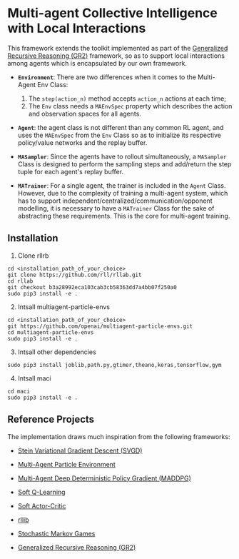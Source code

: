 # Multi-agent Collective Intelligence with Local Interactions

This framework extends the toolkit implemented as part of the [Generalized Recursive Reasoning (GR2)](https://github.com/ying-wen/gr2/tree/master/code) framework, so as to support local interactions among agents which is encapsulated by our own framework.


- **`Environment`**: There are two differences when it comes to the Multi-Agent Env Class: 
  1. The `step(action_n)` method accepts `action_n` actions at each time; 
  2. The `Env` class needs a `MAEnvSpec` property which describes the action and observation spaces for all agents.

- **`Agent`**: the agent class is not different than any common RL agent, and uses the `MAEnvSpec` from the `Env` Class so as to initialize its respective policy/value networks and the replay buffer.

- **`MASampler`**: Since the agents have to rollout simultaneously, a `MASampler` Class is designed to perform the sampling steps and add/return the step tuple for each agent's replay buffer.

- **`MATrainer`**: For a single agent, the trainer is included in the `Agent` Class. However, due to the complexity of training a multi-agent system, which has to support independent/centralized/communication/opponent modelling, it is necessary to have a `MATrainer` Class for the sake of abstracting these requirements. This is the core for multi-agent training.

## Installation

1. Clone rllrb
  
 ```shell
cd <installation_path_of_your_choice>
git clone https://github.com/rll/rllab.git
cd rllab
git checkout b3a28992eca103cab3cb58363dd7a4bb07f250a0
sudo pip3 install -e .
 ```

2. Intsall multiagent-particle-envs
  
 ```shell
cd <installation_path_of_your_choice>
git https://github.com/openai/multiagent-particle-envs.git
cd multiagent-particle-envs
sudo pip3 install -e .
 ```

 3. Intsall other dependencies
   
 ```shell
sudo pip3 install joblib,path.py,gtimer,theano,keras,tensorflow,gym
 ```

 4. Intsall maci
   
 ```shell
cd maci
sudo pip3 install -e .
 ```

## Reference Projects
The implementation draws much inspiration from the following frameworks:

* [Stein Variational Gradient Descent (SVGD)](https://github.com/DartML/Stein-Variational-Gradient-Descent)
  
* [Multi-Agent Particle Environment](https://github.com/openai/multiagent-particle-envs)
  
* [Multi-Agent Deep Deterministic Policy Gradient (MADDPG)](https://github.com/openai/maddpg)

* [Soft Q-Learning](https://github.com/haarnoja/softqlearning)

* [Soft Actor-Critic](https://github.com/haarnoja/sac)

* [rllib](https://github.com/rll/rllab)

* [Stochastic Markov Games](https://github.com/aijunbai/markov-game)

* [Generalized Recursive Reasoning (GR2)](https://github.com/ying-wen/gr2/tree/master/code)
  
    
